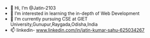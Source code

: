- 👋 Hi, I’m @Jatin-2103
- 👀 I’m interested in learning the in-depth of Web Development
- 🌱 I’m currently pursuing CSE at GIET University,Gunupur,Raygada,Odisha,India
- 📫 linkedin- www.linkedin.com/in/jatin-kumar-sahu-625034267
<!---
Jatin-2103/Jatin-2103 is a ✨ special ✨ repository because its `README.md` (this file) appears on your GitHub profile.
You can click the Preview link to take a look at your changes.
--->
